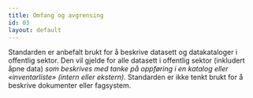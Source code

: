 ```yaml
---
title: Omfang og avgrensing
id: 03
layout: default
---
```


 Standarden er anbefalt brukt for å beskrive datasett og datakataloger i offentlig sektor. Den vil gjelde for alle datasett i offentlig sektor (inkludert åpne data) *som beskrives med tanke på oppføring i en katalog eller «inventarliste» (intern eller ekstern)*.  Standarden er ikke tenkt brukt for å beskrive dokumenter eller fagsystem.

